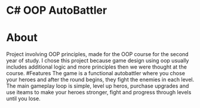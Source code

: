 # C# OOP AutoBattler
# About
Project involving OOP principles, made for the OOP course for the second year of study. I chose this project because game design using oop usually includes additional logic and more principles then we were thought at the course.
#Features
The game is a functional autobattler where you chose your heroes and after the round begins, they fight the enemies in each level. The main gameplay loop is simple, level up heros, purchase upgrades and use iteams to make your heroes stronger, fight and progress through levels until you lose.
